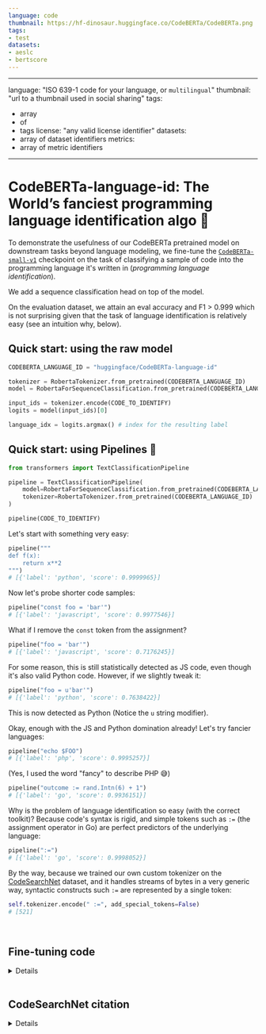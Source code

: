 ```yaml
---
language: code
thumbnail: https://hf-dinosaur.huggingface.co/CodeBERTa/CodeBERTa.png
tags:
- test
datasets:
- aeslc
- bertscore
---
```


---
language: "ISO 639-1 code for your language, or `multilingual`"
thumbnail: "url to a thumbnail used in social sharing"
tags:
- array
- of
- tags
license: "any valid license identifier"
datasets:
- array of dataset identifiers
metrics:
- array of metric identifiers
---


# CodeBERTa-language-id: The World’s fanciest programming language identification algo 🤯


To demonstrate the usefulness of our CodeBERTa pretrained model on downstream tasks beyond language modeling, we fine-tune the [`CodeBERTa-small-v1`](https://huggingface.co/huggingface/CodeBERTa-small-v1) checkpoint on the task of classifying a sample of code into the programming language it's written in (*programming language identification*).

We add a sequence classification head on top of the model.

On the evaluation dataset, we attain an eval accuracy and F1 > 0.999 which is not surprising given that the task of language identification is relatively easy (see an intuition why, below).

## Quick start: using the raw model

```python
CODEBERTA_LANGUAGE_ID = "huggingface/CodeBERTa-language-id"

tokenizer = RobertaTokenizer.from_pretrained(CODEBERTA_LANGUAGE_ID)
model = RobertaForSequenceClassification.from_pretrained(CODEBERTA_LANGUAGE_ID)

input_ids = tokenizer.encode(CODE_TO_IDENTIFY)
logits = model(input_ids)[0]

language_idx = logits.argmax() # index for the resulting label
```


## Quick start: using Pipelines 💪

```python
from transformers import TextClassificationPipeline

pipeline = TextClassificationPipeline(
    model=RobertaForSequenceClassification.from_pretrained(CODEBERTA_LANGUAGE_ID),
    tokenizer=RobertaTokenizer.from_pretrained(CODEBERTA_LANGUAGE_ID)
)

pipeline(CODE_TO_IDENTIFY)
```

Let's start with something very easy:

```python
pipeline("""
def f(x):
    return x**2
""")
# [{'label': 'python', 'score': 0.9999965}]
```

Now let's probe shorter code samples:

```python
pipeline("const foo = 'bar'")
# [{'label': 'javascript', 'score': 0.9977546}]
```

What if I remove the `const` token from the assignment?
```python
pipeline("foo = 'bar'")
# [{'label': 'javascript', 'score': 0.7176245}]
```

For some reason, this is still statistically detected as JS code, even though it's also valid Python code. However, if we slightly tweak it:

```python
pipeline("foo = u'bar'")
# [{'label': 'python', 'score': 0.7638422}]
```
This is now detected as Python (Notice the `u` string modifier).

Okay, enough with the JS and Python domination already! Let's try fancier languages:

```python
pipeline("echo $FOO")
# [{'label': 'php', 'score': 0.9995257}]
```

(Yes, I used the word "fancy" to describe PHP 😅)

```python
pipeline("outcome := rand.Intn(6) + 1")
# [{'label': 'go', 'score': 0.9936151}]
```

Why is the problem of language identification so easy (with the correct toolkit)? Because code's syntax is rigid, and simple tokens such as `:=` (the assignment operator in Go) are perfect predictors of the underlying language:

```python
pipeline(":=")
# [{'label': 'go', 'score': 0.9998052}]
```

By the way, because we trained our own custom tokenizer on the [CodeSearchNet](https://github.blog/2019-09-26-introducing-the-codesearchnet-challenge/) dataset, and it handles streams of bytes in a very generic way, syntactic constructs such `:=` are represented by a single token:

```python
self.tokenizer.encode(" :=", add_special_tokens=False)
# [521]
```

<br>

## Fine-tuning code

<details>

```python
import gzip
import json
import logging
import os
from pathlib import Path
from typing import Dict, List, Tuple

import numpy as np
import torch
from sklearn.metrics import f1_score
from tokenizers.implementations.byte_level_bpe import ByteLevelBPETokenizer
from tokenizers.processors import BertProcessing
from torch.nn.utils.rnn import pad_sequence
from torch.utils.data import DataLoader, Dataset
from torch.utils.data.dataset import Dataset
from torch.utils.tensorboard.writer import SummaryWriter
from tqdm import tqdm, trange

from transformers import RobertaForSequenceClassification
from transformers.data.metrics import acc_and_f1, simple_accuracy


logging.basicConfig(level=logging.INFO)


CODEBERTA_PRETRAINED = "huggingface/CodeBERTa-small-v1"

LANGUAGES = [
    "go",
    "java",
    "javascript",
    "php",
    "python",
    "ruby",
]
FILES_PER_LANGUAGE = 1
EVALUATE = True

# Set up tokenizer
tokenizer = ByteLevelBPETokenizer("./pretrained/vocab.json", "./pretrained/merges.txt",)
tokenizer._tokenizer.post_processor = BertProcessing(
    ("</s>", tokenizer.token_to_id("</s>")), ("<s>", tokenizer.token_to_id("<s>")),
)
tokenizer.enable_truncation(max_length=512)

# Set up Tensorboard
tb_writer = SummaryWriter()


class CodeSearchNetDataset(Dataset):
    examples: List[Tuple[List[int], int]]

    def __init__(self, split: str = "train"):
        """
        train | valid | test
        """

        self.examples = []

        src_files = []
        for language in LANGUAGES:
            src_files += list(
                Path("../CodeSearchNet/resources/data/").glob(f"{language}/final/jsonl/{split}/*.jsonl.gz")
            )[:FILES_PER_LANGUAGE]
        for src_file in src_files:
            label = src_file.parents[3].name
            label_idx = LANGUAGES.index(label)
            print("🔥", src_file, label)
            lines = []
            fh = gzip.open(src_file, mode="rt", encoding="utf-8")
            for line in fh:
                o = json.loads(line)
                lines.append(o["code"])
            examples = [(x.ids, label_idx) for x in tokenizer.encode_batch(lines)]
            self.examples += examples
        print("🔥🔥")

    def __len__(self):
        return len(self.examples)

    def __getitem__(self, i):
        # We’ll pad at the batch level.
        return self.examples[i]


model = RobertaForSequenceClassification.from_pretrained(CODEBERTA_PRETRAINED, num_labels=len(LANGUAGES))

train_dataset = CodeSearchNetDataset(split="train")
eval_dataset = CodeSearchNetDataset(split="test")


def collate(examples):
    input_ids = pad_sequence([torch.tensor(x[0]) for x in examples], batch_first=True, padding_value=1)
    labels = torch.tensor([x[1] for x in examples])
    # ^^  uncessary .unsqueeze(-1)
    return input_ids, labels


train_dataloader = DataLoader(train_dataset, batch_size=256, shuffle=True, collate_fn=collate)

batch = next(iter(train_dataloader))


model.to("cuda")
model.train()
for param in model.roberta.parameters():
    param.requires_grad = False
## ^^ Only train final layer.

print(f"num params:", model.num_parameters())
print(f"num trainable params:", model.num_parameters(only_trainable=True))


def evaluate():
    eval_loss = 0.0
    nb_eval_steps = 0
    preds = np.empty((0), dtype=np.int64)
    out_label_ids = np.empty((0), dtype=np.int64)

    model.eval()

    eval_dataloader = DataLoader(eval_dataset, batch_size=512, collate_fn=collate)
    for step, (input_ids, labels) in enumerate(tqdm(eval_dataloader, desc="Eval")):
        with torch.no_grad():
            outputs = model(input_ids=input_ids.to("cuda"), labels=labels.to("cuda"))
            loss = outputs[0]
            logits = outputs[1]
            eval_loss += loss.mean().item()
            nb_eval_steps += 1
        preds = np.append(preds, logits.argmax(dim=1).detach().cpu().numpy(), axis=0)
        out_label_ids = np.append(out_label_ids, labels.detach().cpu().numpy(), axis=0)
    eval_loss = eval_loss / nb_eval_steps
    acc = simple_accuracy(preds, out_label_ids)
    f1 = f1_score(y_true=out_label_ids, y_pred=preds, average="macro")
    print("=== Eval: loss ===", eval_loss)
    print("=== Eval: acc. ===", acc)
    print("=== Eval: f1 ===", f1)
    # print(acc_and_f1(preds, out_label_ids))
    tb_writer.add_scalars("eval", {"loss": eval_loss, "acc": acc, "f1": f1}, global_step)


### Training loop

global_step = 0
train_iterator = trange(0, 4, desc="Epoch")
optimizer = torch.optim.AdamW(model.parameters())
for _ in train_iterator:
    epoch_iterator = tqdm(train_dataloader, desc="Iteration")
    for step, (input_ids, labels) in enumerate(epoch_iterator):
        optimizer.zero_grad()
        outputs = model(input_ids=input_ids.to("cuda"), labels=labels.to("cuda"))
        loss = outputs[0]
        loss.backward()
        tb_writer.add_scalar("training_loss", loss.item(), global_step)
        optimizer.step()
        global_step += 1
        if EVALUATE and global_step % 50 == 0:
            evaluate()
            model.train()


evaluate()

os.makedirs("./models/CodeBERT-language-id", exist_ok=True)
model.save_pretrained("./models/CodeBERT-language-id")
```

</details>

<br>

## CodeSearchNet citation

<details>

```bibtex
@article{husain_codesearchnet_2019,
	title = {{CodeSearchNet} {Challenge}: {Evaluating} the {State} of {Semantic} {Code} {Search}},
	shorttitle = {{CodeSearchNet} {Challenge}},
	url = {http://arxiv.org/abs/1909.09436},
	urldate = {2020-03-12},
	journal = {arXiv:1909.09436 [cs, stat]},
	author = {Husain, Hamel and Wu, Ho-Hsiang and Gazit, Tiferet and Allamanis, Miltiadis and Brockschmidt, Marc},
	month = sep,
	year = {2019},
	note = {arXiv: 1909.09436},
}
```

</details>
